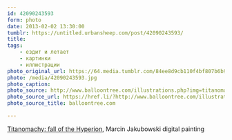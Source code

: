 ```yaml
---
id: 42090243593
form: photo
date: 2013-02-02 13:30:00
tumblr: https://untitled.urbansheep.com/post/42090243593/
title:
tags:
    - ездит и летает
    - картинки
    - иллюстрации
photo_original_url: https://64.media.tumblr.com/84ee8d9cb110f4bf807b6b922fd2ba92/tumblr_ky3joe4Ipf1qz4wzio1_r1_1280.jpg
photo: /media/42090243593.jpg
photo_caption: 
photo_source: http://www.balloontree.com/illustrations.php?img=titanomachy
photo_source_url: https://href.li/?http://www.balloontree.com/illustrations.php?img=titanomachy
photo_source_title: balloontree.com

---
```


<p><a href="http://www.balloontree.com/illustrations.php?img=titanomachy">Titanomachy: fall of the Hyperion</a>, Marcin Jakubowski digital painting</p>
